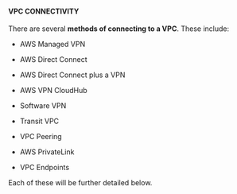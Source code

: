 #### VPC CONNECTIVITY


There are several **methods of connecting to a VPC**. These include:


- AWS Managed VPN

- AWS Direct Connect

- AWS Direct Connect plus a VPN

- AWS VPN CloudHub

- Software VPN

- Transit VPC

- VPC Peering

- AWS PrivateLink

- VPC Endpoints


Each of these will be further detailed below.

